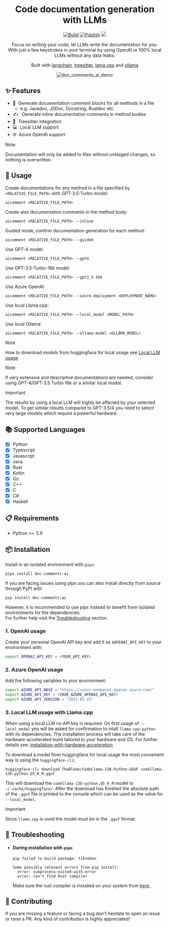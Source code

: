 <div align="center">

# Code documentation generation with LLMs

[![Build](https://github.com/fynnfluegge/doc-comments.ai/actions/workflows/build.yaml/badge.svg)](https://github.com/fynnfluegge/doc-comments.ai/actions/workflows/build.yaml)
[![Publish](https://github.com/fynnfluegge/doc-comments.ai/actions/workflows/publish.yaml/badge.svg)](https://github.com/fynnfluegge/doc-comments.ai/actions/workflows/publish.yaml)
<img src="https://img.shields.io/badge/License-MIT-green.svg"/>
</a>

</div>

<div align="center">

Focus on writing your code, let LLMs write the documentation for you.  
With just a few keystrokes in your terminal by using OpenAI or 100% local LLMs without any data leaks.

Built with [langchain](https://github.com/langchain-ai/langchain), [treesitter](https://github.com/tree-sitter/tree-sitter), [lama.cpp](https://github.com/ggerganov/llama.cpp) and [ollama](https://github.com/jmorganca/ollama)

![doc_comments_ai_demo](https://github.com/fynnfluegge/doc-comments-ai/assets/16321871/664bc581-a2a0-49ea-87f9-343f49f05e97)

</div>

## ✨ Features

- 📝 &nbsp;Generate documentation comment blocks for all methods in a file
  - e.g. Javadoc, JSDoc, Docstring, Rustdoc etc.
- ✍️ &nbsp; Generate inline documentation comments in method bodies
- 🌳&nbsp; Treesitter integration
- 💻&nbsp; Local LLM support
- 🌐&nbsp; Azure OpenAI support

> [!NOTE]  
> Documentation will only be added to files without unstaged changes, so nothing is overwritten.

## 🚀 Usage

Create documentations for any method in a file specified by `<RELATIVE_FILE_PATH>` with GPT-3.5-Turbo model:
```
aicomment <RELATIVE_FILE_PATH>
```

Create also documentation comments in the method body:
```
aicomment <RELATIVE_FILE_PATH> --inline
```
Guided mode, confirm documentation generation for each method:
```
aicomment <RELATIVE_FILE_PATH> --guided
```

Use GPT-4 model:
```
aicomment <RELATIVE_FILE_PATH> --gpt4
```

Use GPT-3.5-Turbo-16k model:
```
aicomment <RELATIVE_FILE_PATH> --gpt3_5-16k
```

Use Azure OpenAI:
```
aicomment <RELATIVE_FILE_PATH> --azure-deployment <DEPLOYMENT_NAME>
```

Use local Llama.cpp:
```
aicomment <RELATIVE_FILE_PATH> --local_model <MODEL_PATH>
```
Use local Ollama:
```
aicomment <RELATIVE_FILE_PATH> --ollama-model <OLLAMA_MODEL>
```

> [!NOTE]  
> How to download models from huggingface for local usage see [Local LLM usage](https://github.com/fynnfluegge/doc-comments-ai#3-local-llm-usage)

> [!NOTE]  
> If very extensive and descriptive documentations are needed, consider using GPT-4/GPT-3.5 Turbo 16k or a similar local model.

> [!IMPORTANT]  
> The results by using a local LLM will highly be affected by your selected model. To get similar results compared to GPT-3.5/4 you need to select very large models which require a powerful hardware.

## 📚 Supported Languages

- [x] Python
- [x] Typescript
- [x] Javascript
- [x] Java
- [x] Rust
- [x] Kotlin
- [x] Go
- [x] C++
- [x] C
- [x] C#
- [x] Haskell

## 📋 Requirements

- Python >= 3.9

## 📦 Installation

Install in an isolated environment with `pipx`:
```
pipx install doc-comments-ai
```
If you are facing issues using pipx uou can also install directly from source through PyPI with
```
pip install doc-comments-ai
```
However, it is recommended to use pipx instead to benefit from isolated environments for the dependencies.  
For further help visit the [Troubleshooting](https://github.com/fynnfluegge/doc-comments-ai?tab=readme-ov-file#-troubleshooting) section.

### 1. OpenAI usage

Create your personal OpenAI API key and add it as `$OPENAI_API_KEY` to your environment with:

```bash
export OPENAI_API_KEY = <YOUR_API_KEY>
```

### 2. Azure OpenAI usage

Add the following variables to your environment:

```bash
export AZURE_API_BASE = "https://<your-endpoint.openai.azure.com/"
export AZURE_API_KEY = <YOUR_AZURE_OPENAI_API_KEY>
export AZURE_API_VERSION = "2023-05-15"
```

### 3. Local LLM usage with Llama.cpp

When using a local LLM no API key is required. On first usage of `--local_model` you will be asked for confirmation to intall `llama-cpp-python` with its dependencies.
The installation process will take care of the hardware-accelerated build tailored to your hardware and OS. For further details see:
[installation-with-hardware-acceleration](https://github.com/abetlen/llama-cpp-python#installation-with-hardware-acceleration)

To download a model from huggingface for local usage the most convenient way is using the `huggingface-cli`:

```
huggingface-cli download TheBloke/CodeLlama-13B-Python-GGUF codellama-13b-python.Q5_K_M.gguf
```

This will download the `codellama-13b-python.Q5_K_M` model to `~/.cache/huggingface/`.
After the download has finished the absolute path of the `.gguf` file is printed to the console which can be used as the value for `--local_model`.

> [!IMPORTANT]  
> Since `llama.cpp` is used the model must be in the `.gguf` format.

## 🛟 Troubleshooting
- #### During installation with `pipx`
  ```
  pip failed to build package: tiktoken

  Some possibly relevant errors from pip install:
    error: subprocess-exited-with-error
    error: can't find Rust compiler
  ```
  Make sure the rust compiler is installed on your system from [here](https://www.rust-lang.org/tools/install).

## 🌟 Contributing

If you are missing a feature or facing a bug don't hesitate to open an issue or raise a PR.
Any kind of contribution is highly appreciated!

